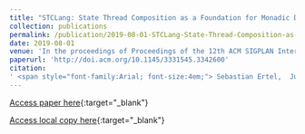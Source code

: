 ```yaml
---
title: "STCLang: State Thread Composition as a Foundation for Monadic Dataflow Parallelism"
collection: publications
permalink: /publication/2019-08-01-STCLang-State-Thread-Composition-as-a-Foundation-for-Monadic-Dataflow-Parallelism
date: 2019-08-01
venue: 'In the proceedings of Proceedings of the 12th ACM SIGPLAN International Symposium on Haskell'
paperurl: 'http://doi.acm.org/10.1145/3331545.3342600'
citation:
' <span style="font-family:Arial; font-size:4em;"> Sebastian Ertel,  Justus Adam,  Norman Rink,  Andr{\&apos;e}s Goens,  Jeronimo Castrillon, &quot;STCLang: State Thread Composition as a Foundation for Monadic Dataflow Parallelism.&quot; In the proceedings of Proceedings of the 12th ACM SIGPLAN International Symposium on Haskell, 2019.'</span>
---
```

[Access paper here](http://doi.acm.org/10.1145/3331545.3342600){:target="_blank"}

[Access local copy here](stclang_haskell_symposium_2019.pdf){:target="_blank"}
